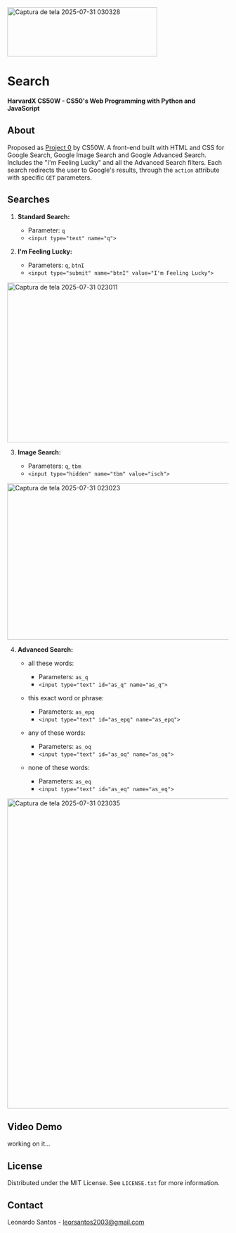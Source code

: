 
<img width="341" height="112" alt="Captura de tela 2025-07-31 030328" src="https://github.com/user-attachments/assets/25697585-9ed2-4f35-81e3-1bf7aba1ca23" />

# Search

**HarvardX CS50W - CS50's Web Programming with Python and JavaScript**

## About

Proposed as [Project 0](https://cs50.harvard.edu/web/projects/0/search/) by CS50W. A front-end built with HTML and CSS for Google Search, Google Image Search and Google Advanced Search. Includes the "I'm Feeling Lucky" and all the Advanced Search filters. Each search redirects the user to Google's results, through the `action` attribute with specific `GET` parameters.

## Searches

1. **Standard Search:**

   * Parameter: `q`
   * `<input type="text" name="q">`

2. **I'm Feeling Lucky:**

   * Parameters: `q`, `btnI`
   * `<input type="submit" name="btnI" value="I'm Feeling Lucky">`

<img width="812" height="363" alt="Captura de tela 2025-07-31 023011" src="https://github.com/user-attachments/assets/d5febd06-9299-437f-99d8-fa20920c9984" />

3. **Image Search:**

   * Parameters: `q`, `tbm`
   * `<input type="hidden" name="tbm" value="isch">`

<img width="805" height="355" alt="Captura de tela 2025-07-31 023023" src="https://github.com/user-attachments/assets/97be8cc5-ca24-4717-9d95-a8f40342d10c" />

4. **Advanced Search:**

   * all these words:

     * Parameters: `as_q`
     * `<input type="text" id="as_q" name="as_q">`

   * this exact word or phrase:

     * Parameters: `as_epq`
     * `<input type="text" id="as_epq" name="as_epq">`

   * any of these words:

     * Parameters: `as_oq`
     * `<input type="text" id="as_oq" name="as_oq">`

   * none of these words:

     * Parameters: `as_eq`
     * `<input type="text" id="as_eq" name="as_eq">`

<img width="1026" height="704" alt="Captura de tela 2025-07-31 023035" src="https://github.com/user-attachments/assets/ba952a59-9efd-496a-9a22-9a3a95279c16" />

## Video Demo

working on it...

## License

Distributed under the MIT License. See `LICENSE.txt` for more information.

## Contact

Leonardo Santos - <leorsantos2003@gmail.com>
